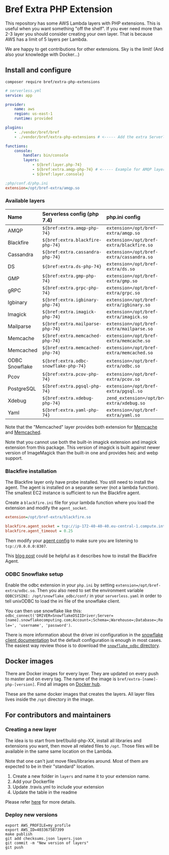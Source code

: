 # Bref Extra PHP Extension

This repository has some AWS Lambda layers with PHP extensions. This is useful when you want something "off the shelf". 
If you ever need more than 2-3 layer you should consider creating your own layer. That is because AWS has
a limit of 5 layers per Lambda.

We are happy to get contributions for other extensions. Sky is the limit! (And also your knowledge with Docker...)

## Install and configure

```cli
composer require bref/extra-php-extensions
```

```yaml
# serverless.yml
service: app

provider:
    name: aws
    region: us-east-1
    runtime: provided

plugins:
    - ./vendor/bref/bref
    - ./vendor/bref/extra-php-extensions # <----- Add the extra Serverless plugin

functions:
    console:
        handler: bin/console
        layers:
            - ${bref:layer.php-74} 
            - ${bref:extra.amqp-php-74} # <----- Example for AMQP layer
            - ${bref:layer.console}
```

```ini
;php/conf.d/php.ini
extension=/opt/bref-extra/amqp.so
```

### Available layers

| Name       | Serverless config (php 7.4)      | php.ini config                             |
|:-----------|:---------------------------------|:-------------------------------------------|
| AMQP       | `${bref:extra.amqp-php-74}`      | `extension=/opt/bref-extra/amqp.so`        |
| Blackfire  | `${bref:extra.blackfire-php-74}` | `extension=/opt/bref-extra/blackfire.so`   |
| Cassandra  | `${bref:extra.cassandra-php-74}` | `extension=/opt/bref-extra/cassandra.so`   |
| DS         | `${bref:extra.ds-php-74}`        | `extension=/opt/bref-extra/ds.so`          |
| GMP        | `${bref:extra.gmp-php-74}`       | `extension=/opt/bref-extra/gmp.so`         |
| gRPC       | `${bref:extra.grpc-php-74}`      | `extension=/opt/bref-extra/grpc.so`        |
| Igbinary   | `${bref:extra.igbinary-php-74}`  | `extension=/opt/bref-extra/igbinary.so`    |
| Imagick    | `${bref:extra.imagick-php-74}`   | `extension=/opt/bref-extra/imagick.so`     |
| Mailparse  | `${bref:extra.mailparse-php-74}` | `extension=/opt/bref-extra/mailparse.so`   |
| Memcache   | `${bref:extra.memcached-php-74}` | `extension=/opt/bref-extra/memcache.so`    |
| Memcached  | `${bref:extra.memcached-php-74}` | `extension=/opt/bref-extra/memcached.so`   |
| ODBC Snowflake | `${bref:extra.odbc-snowflake-php-74}` | `extension=/opt/bref-extra/odbc.so` |
| Pcov       | `${bref:extra.pcov-php-74}`      | `extension=/opt/bref-extra/pcov.so`        |
| PostgreSQL | `${bref:extra.pgsql-php-74}`     | `extension=/opt/bref-extra/pgsql.so`       |
| Xdebug     | `${bref:extra.xdebug-php-74}`    | `zend_extension=/opt/bref-extra/xdebug.so` |
| Yaml       | `${bref:extra.yaml-php-74}`      | `extension=/opt/bref-extra/yaml.so`   |

Note that the "Memcached" layer provides both extension for [Memcache](https://pecl.php.net/package/memcache) and [Memcached](https://pecl.php.net/package/memcached). 

Note that you cannot use both the built-in imagick extension and imagick extension from this package.
This version of imagick is built against newer version of ImageMagick than the built-in one and provides heic and webp support.

### Blackfire installation

The Blackfire layer only have probe installed. You still need to install the agent. 
The agent is installed on a separate server (not a lambda function). The smallest 
EC2 instance is sufficient to run the Blackfire agent.

Create a `blackfire.ini` file for your lambda function where you load the extension 
and modify the `agent_socket`.

```ini
extension=/opt/bref-extra/blackfire.so

blackfire.agent_socket = tcp://ip-172-40-40-40.eu-central-1.compute.internal:8307
blackfire.agent_timeout = 0.25
```

Then modify your [agent config](https://blackfire.io/docs/reference-guide/configuration#agent-configuration) 
to make sure you are listening to `tcp://0.0.0.0:8307`.  

This [blog post](https://developer.happyr.com/installing-blackfire-multiple-servers) 
could be helpful as it describes how to install the Blackfire Agent.  

### ODBC Snowflake setup

Enable the odbc extension in your `php.ini` by setting `extension=/opt/bref-extra/odbc.so`.
Then you also need to set the environment variable `ODBCSYSINI: /opt/snowflake_odbc/conf/` in your `serverless.yaml`
in order to tell unixODBC to load the ini file of the snowflake client.

You can then use snowflake like this: `odbc_connect('DRIVER=SnowflakeDSIIDriver;Server=[name].snowflakecomputing.com;Account=;Schema=;Warehouse=;Database=;Role=', 'username', 'password')`.

There is more information about the driver ini configuration in the [snowflake client documentation](https://docs.snowflake.com/en/user-guide/odbc-linux.html#step-4-configure-the-odbc-driver)
but the default configuration is enough in most cases.
The easiest way review those is to download the [`snowflake_odbc` directory](https://sfc-repo.snowflakecomputing.com/odbc/linux/index.html). 

## Docker images

There are Docker images for every layer. They are updated on every push to master 
and on every tag. The name of the image is `bref/extra-[name]-php-[version]`. Find
all images on [Docker hub](https://hub.docker.com/u/bref).

These are the same docker images that creates the layers. All layer files lives inside
the `/opt` directory in the image. 

## For contributors and maintainers

### Creating a new layer

The idea is to start from bref/build-php-XX, install all libraries and extensions
you want, then move all related files to `/opt`. Those files will be available in
the same same location on the Lambda.

Note that one can't just move files/libraries around. Most of them are expected to
be in their "standard" location.  

1. Create a new folder in `layers` and name it to your extension name.
2. Add your Dockerfile
3. Update .travis.yml to include your extension
4. Update the table in the readme

Please refer [here](docs/create_your_own_extension_layer.md) for more details.

### Deploy new versions

```
export AWS_PROFILE=my_profile
export AWS_ID=403367587399
make publish
git add checksums.json layers.json
git commit -m "New version of layers"
git push
```
